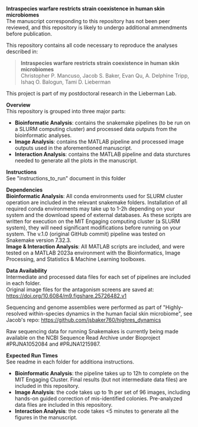 **Intraspecies warfare restricts strain coexistence in human skin microbiomes** \
The manuscript corresponding to this repository has not been peer reviewed, and this repository is likely to undergo additional ammendments before publication.

This repository contains all code necessary to reproduce the analyses described in:

> **Intraspecies warfare restricts strain coexistence in human skin microbiomes** \
> Christopher P. Mancuso, Jacob S. Baker, Evan Qu, A. Delphine Tripp, Ishaq O. Balogun, Tami D. Lieberman

This project is part of my postdoctoral research in the Lieberman Lab.

**Overview** \
This repository is grouped into three major parts:
- **Bioinformatic Analysis**: contains the snakemake pipelines (to be run on a SLURM computing cluster) and processed data outputs from the bioinformatic analyses. 
- **Image Analysis**: contains the MATLAB pipeline and processed image outputs used in the aforementioned manuscript. 
- **Interaction Analysis**: contains the MATLAB pipeline and data sturctures needed to generate all the plots in the manuscript. 

**Instructions** \
See "instructions_to_run" document in this folder

**Dependencies** \
**Bioinformatic Analysis**: All conda environments used for SLURM cluster operation are included in the relevant snakemake folders. Installation of all required conda environments may take up to 1-2h depending on your system and the download speed of external databases. As these scripts are written for execution on the MIT Engaging computing cluster (a SLURM system), they will need significant modifications before running on your system. The v.1.0 (original GitHub commit) pipeline was tested on Snakemake version 7.32.3. \
**Image & Interaction Analysis**: All MATLAB scripts are included, and were tested on a MATLAB 2023a environment with the Bioinformatics, Image Processing, and Statistics & Machine Learning toolboxes.

**Data Availability** \
Intermediate and processed data files for each set of pipelines are included in each folder. \
Original image files for the antagonism screens are saved at: https://doi.org/10.6084/m9.figshare.25726482.v1

Sequencing and genome assemblies were performed as part of "Highly-resolved within-species dynamics in the human facial skin microbiome", see Jacob's repo: https://github.com/jsbaker760/highres_dynamics 

Raw sequencing data for running Snakemakes is currently being made available on the NCBI Sequence Read Archive under Bioproject #PRJNA1052084 and #PRJNA1215987.

**Expected Run Times** \
See readme in each folder for additiona instructions.
- **Bioinformatic Analysis**: the pipeline takes up to 12h to complete on the MIT Engaging Cluster. Final results (but not intermediate data files) are included in this repository.
- **Image Analysis**: the code takes up to 1h per set of 96 images, including hands-on guided correction of mis-identified colonies. Pre-analyzed data files are included in this repository.
- **Interaction Analysis**: the code takes <5 minutes to generate all the figures in the manuscript.
